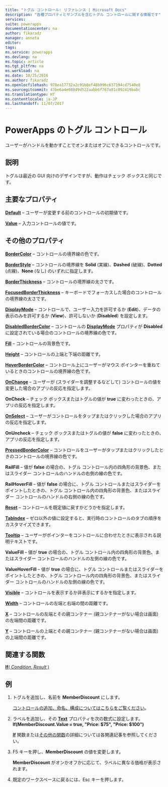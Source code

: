 ```yaml
---
title: "トグル コントロール: リファレンス | Microsoft Docs"
description: "各種プロパティとサンプルを含むトグル コントロールに関する情報です"
services: 
suite: powerapps
documentationcenter: na
author: fikaradz
manager: anneta
editor: 
tags: 
ms.service: powerapps
ms.devlang: na
ms.topic: article
ms.tgt_pltfrm: na
ms.workload: na
ms.date: 10/25/2016
ms.author: fikaradz
ms.openlocfilehash: 978ea17732a2c91b8ef48b996c637194cd7540e8
ms.sourcegitcommit: 43be6a4e08849d522aabb6f767a81c092419babc
ms.translationtype: HT
ms.contentlocale: ja-JP
ms.lasthandoff: 11/07/2017
---
```

# <a name="toggle-control-in-powerapps"></a>PowerApps のトグル コントロール
ユーザーがハンドルを動かすことでオンまたはオフにできるコントロールです。

## <a name="description"></a>説明
トグルは最近の GUI 向けのデザインですが、動作はチェック ボックスと同じです。

## <a name="key-properties"></a>主要なプロパティ
**[Default](properties-core.md)** – ユーザーが変更する前のコントロールの初期値です。

**[Value](properties-core.md)** – 入力コントロールの値です。

## <a name="additional-properties"></a>その他のプロパティ
**[BorderColor](properties-color-border.md)** – コントロールの境界線の色です。

**[BorderStyle](properties-color-border.md)** – コントロールの境界線を **Solid** (実線)、**Dashed** (破線)、**Dotted** (点線)、**None** (なし) のいずれに指定します。

**[BorderThickness](properties-color-border.md)** – コントロールの境界線の太さです。

**[FocusedBorderThickness](properties-color-border.md)** – キーボードでフォーカスした場合のコントロールの境界線の太さです。

**[DisplayMode](properties-core.md)** – コントロールで、ユーザー入力を許可するか (**Edit**)、データの表示のみを許可するか (**View**)、許可しないか (**Disabled**) を設定します。

**[DisabledBorderColor](properties-color-border.md)** – コントロールの **[DisplayMode](properties-core.md)** プロパティが **Disabled** に設定されている場合のコントロールの境界線の色です。

**[Fill](properties-color-border.md)** – コントロールの背景色です。

**[Height](properties-size-location.md)** – コントロールの上端と下端の距離です。

**[HoverBorderColor](properties-color-border.md)** – コントロール上にユーザーがマウス ポインターを重ねているときのコントロールの境界線の色です。

**[OnChange](properties-core.md)** – ユーザーが (スライダーを調整するなどして) コントロールの値を変更した場合のアプリの反応を指定します。

**OnCheck** – チェック ボックスまたはトグルの値が **true** に変わったときの、アプリの反応を指定します。

**[OnSelect](properties-core.md)** – ユーザーがコントロールをタップまたはクリックした場合のアプリの反応を指定します。

**OnUncheck** – チェック ボックスまたはトグルの値が **false** に変わったときの、アプリの反応を指定します。

**[PressedBorderColor](properties-color-border.md)** – コントロールをユーザーがタップまたはクリックしたときのコントロールの境界線の色です。

**RailFill** – 値が **false** の場合の、トグル コントロール内の四角形の背景色、またはスライダー コントロールのハンドルの右側の線の色です。

**RailHoverFill** – 値が **false** の場合に、トグル コントロールまたはスライダーをポイントしたときの、トグル コントロール内の四角形の背景色、またはスライダー コントロールのハンドルの右側の線の色です。

**[Reset](properties-core.md)** – コントロールを既定値に戻すかどうかを指定します。

**[TabIndex](properties-accessibility.md)** – ゼロ以外の値に設定すると、実行時のコントロールのタブの順序をカスタマイズできます。

**[Tooltip](properties-core.md)** – ユーザーがポインターをコントロールに合わせたときに表示される説明テキストです。

**ValueFill** – 値が **true** の場合の、トグル コントロール内の四角形の背景色、またはスライダー コントロールのハンドルの左側の線の色です。

**ValueHoverFill** – 値が **true** の場合に、トグル コントロールまたはスライダーをポイントしたときの、トグル コントロール内の四角形の背景色、またはスライダー コントロールのハンドルの左側の線の色です。

**[Visible](properties-core.md)** – コントロールを表示するか非表示にするかを指定します。

**[Width](properties-size-location.md)** – コントロールの左端と右端の間の距離です。

**[X](properties-size-location.md)** – コントロールの左端とその親コンテナー (親コンテナーがない場合は画面) の左端間の距離です。

**[Y](properties-size-location.md)** – コントロールの上端とその親コンテナー (親コンテナーがない場合は画面) の上端間の距離です。

## <a name="related-functions"></a>関連する関数
[**If**( *Condition*, *Result* )](../functions/function-if.md)

## <a name="example"></a>例
1. トグルを追加し、名前を **MemberDiscount** にします。
   
    [コントロールの追加、命名、構成についてはこちらをご覧ください](../add-configure-controls.md)。
2. ラベルを追加し、その **[Text](properties-core.md)** プロパティを次の数式に設定します。
   <br>**If(MemberDiscount.Value = true, "Price: $75", "Price: $100")**
   
    **[If](../functions/function-if.md)** 関数または[その他の関数](../formula-reference.md)の詳細については各関連記事を参照してください。
3. F5 キーを押し、**MemberDiscount** の値を変更します。
   
    **MemberDiscount** がオンかオフかに応じて、ラベルに異なる価格が表示されます。
4. 既定のワークスペースに戻るには、Esc キーを押します。

